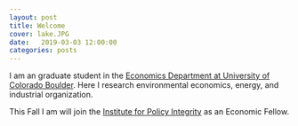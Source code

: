 ```yaml
---
layout: post
title: Welcome
cover: lake.JPG
date:   2019-03-03 12:00:00
categories: posts
---
```


I am an graduate student in the [Economics Department at University of Colorado Boulder](https://www.colorado.edu/economics/). Here I research environmental economics, energy, and industrial organization.

This Fall I am will join the [Institute for Policy Integrity](https://policyintegrity.org/) as an Economic Fellow.
